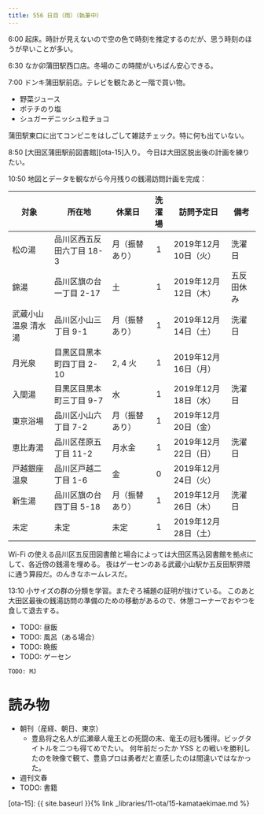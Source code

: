 ```yaml
---
title: 556 日目（雨）（執筆中）
---
```


6:00 起床。時計が見えないので空の色で時刻を推定するのだが、思う時刻のほうが早いことが多い。

6:30 なか卯蒲田駅西口店。冬場のこの時間がいちばん安心できる。

7:00 ドンキ蒲田駅前店。テレビを観たあと一階で買い物。
* 野菜ジュース
* ポテチのり塩
* シュガーデニッシュ粒チョコ

蒲田駅東口に出てコンビニをはしごして雑誌チェック。特に何も出ていない。

8:50 [大田区蒲田駅前図書館][ota-15]入り。
今日は大田区脱出後の計画を練りたい。

10:50 地図とデータを観ながら今月残りの銭湯訪問計画を完成：

| 対象                | 所在地                    | 休業日         | 洗濯場 | 訪問予定日           | 備考       |
| ------------------- | ------------------------- | -------------- | :----: | -------------------- | ---------- |
| 松の湯              | 品川区西五反田六丁目 18-3 | 月（振替あり） |   1    | 2019年12月10日（火） | 洗濯日     |
| 錦湯                | 品川区旗の台一丁目 2-17   | 土             |   1    | 2019年12月12日（木） | 五反田休み |
| 武蔵小山温泉 清水湯 | 品川区小山三丁目 9-1      | 月（振替あり） |   1    | 2019年12月14日（土） | 洗濯日     |
| 月光泉              | 目黒区目黒本町四丁目 2-10 | 2, 4 火        |   1    | 2019年12月16日（月） |            |
| 入間湯              | 目黒区目黒本町三丁目 9-7  | 水             |   1    | 2019年12月18日（水） | 洗濯日     |
| 東京浴場            | 品川区小山六丁目 7-2      | 月（振替あり） |   1    | 2019年12月20日（金） |            |
| 恵比寿湯            | 品川区荏原五丁目 11-2     | 月水金         |   1    | 2019年12月22日（日） | 洗濯日     |
| 戸越銀座温泉        | 品川区戸越二丁目 1-6      | 金             |   0    | 2019年12月24日（火） |            |
| 新生湯              | 品川区旗の台四丁目 5-18   | 月（振替あり） |   1    | 2019年12月26日（木） | 洗濯日     |
| 未定                | 未定                      | 未定           |   1    | 2019年12月28日（土） |            |

Wi-Fi の使える品川区五反田図書館と場合によっては大田区馬込図書館を拠点にして、各近傍の銭湯を埋める。
夜はゲーセンのある武蔵小山駅か五反田駅界隈に通う算段だ。のんきなホームレスだ。

13:10 小サイズの群の分類を学習。またぞろ補題の証明が抜けている。
このあと大田区最後の銭湯訪問の準備のための移動があるので、休憩コーナーでおやつを食して退去する。

* TODO: 昼飯
* TODO: 風呂（ある場合）
* TODO: 晩飯
* TODO: ゲーセン

```text
TODO: MJ
```

# 読み物

* 朝刊（産経、朝日、東京）
  * 豊島将之名人が広瀬章人竜王との死闘の末、竜王の冠も獲得。ビッグタイトルを二つも得てめでたい。
    何年前だったか YSS との戦いを勝利したのを映像で観て、豊島プロは勇者だと直感したのは間違いではなかった。
* 週刊文春
* TODO: 書籍

[ota-15]: {{ site.baseurl }}{% link _libraries/11-ota/15-kamataekimae.md %}
